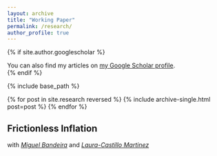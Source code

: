 ```yaml
---
layout: archive
title: "Working Paper"
permalink: /research/
author_profile: true
---
```


{% if site.author.googlescholar %}
  <div class="wordwrap">
    You can also find my articles on 
    <a href="{{ site.author.googlescholar }}">my Google Scholar profile</a>.
  </div>
{% endif %}

{% include base_path %}

{% for post in site.research reversed %}
  {% include archive-single.html post=post %}
{% endfor %}

## Frictionless Inflation 
with [*Miguel Bandeira*](https://sites.google.com/view/miguelbandeira/home) and [*Laura-Castillo Martinez*](https://www.lcastillo-martinez.com)
